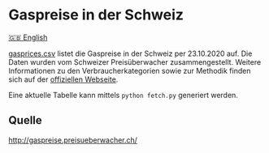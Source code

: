 # Gaspreise in der Schweiz

[:gb: English](./README.md)

[gasprices.csv](./gasprices.csv) listet die Gaspreise in der Schweiz per 23.10.2020 auf. Die Daten wurden vom Schweizer Preisüberwacher zusammengestellt. Weitere Informationen zu den Verbraucherkategorien sowie zur Methodik finden sich auf der [offiziellen Webseite](http://gaspreise.preisueberwacher.ch/).

Eine aktuelle Tabelle kann mittels `python fetch.py` generiert werden.


## Quelle

http://gaspreise.preisueberwacher.ch/
